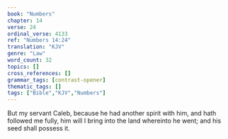 ```yaml
---
book: "Numbers"
chapter: 14
verse: 24
ordinal_verse: 4133
ref: "Numbers 14:24"
translation: "KJV"
genre: "Law"
word_count: 32
topics: []
cross_references: []
grammar_tags: [contrast-opener]
thematic_tags: []
tags: ["Bible","KJV","Numbers"]
---
```

But my servant Caleb, because he had another spirit with him, and hath followed me fully, him will I bring into the land whereinto he went; and his seed shall possess it.
